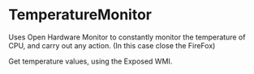 TemperatureMonitor
==================

Uses Open Hardware Monitor to constantly monitor the temperature of CPU, and carry out any action. 
(In this case close the FireFox)

Get temperature values, using the Exposed WMI.

